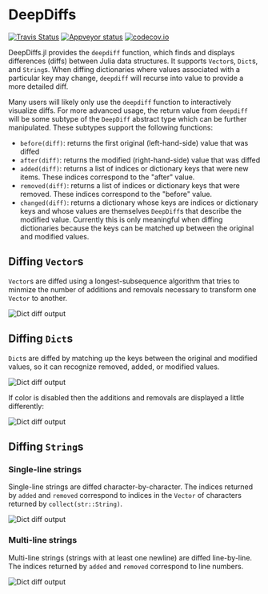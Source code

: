 # DeepDiffs

[![Travis Status](https://travis-ci.org/ssfrr/DeepDiffs.jl.svg?branch=master)](https://travis-ci.org/ssfrr/DeepDiffs.jl)
[![Appveyor status](https://ci.appveyor.com/api/projects/status/jim9hndbolm8p9p4/branch/master?svg=true)](https://ci.appveyor.com/project/ssfrr/deepdiffs-jl/branch/master)
[![codecov.io](http://codecov.io/github/ssfrr/DeepDiffs.jl/coverage.svg?branch=master)](http://codecov.io/github/ssfrr/DeepDiffs.jl?branch=master)

DeepDiffs.jl provides the `deepdiff` function, which finds and displays differences (diffs) between Julia data structures. It supports `Vector`s, `Dict`s, and `String`s. When diffing dictionaries where values associated with a particular key may change, `deepdiff` will recurse into value to provide a more detailed diff.

Many users will likely only use the `deepdiff` function to interactively visualize diffs. For more advanced usage, the return value from `deepdiff` will be some subtype of the `DeepDiff` abstract type which can be further manipulated. These subtypes support the following functions:

* `before(diff)`: returns the first original (left-hand-side) value that was diffed
* `after(diff)`: returns the modified (right-hand-side) value that was diffed
* `added(diff)`: returns a list of indices or dictionary keys that were new items. These indices correspond to the "after" value.
* `removed(diff)`: returns a list of indices or dictionary keys that were removed. These indices correspond to the "before" value.
* `changed(diff)`: returns a dictionary whose keys are indices or dictionary keys and whose values are themselves `DeepDiff`s that describe the modified value. Currently this is only meaningful when diffing dictionaries because the keys can be matched up between the original and modified values.

## Diffing `Vector`s

`Vector`s are diffed using a longest-subsequence algorithm that tries to minmize the number of additions and removals necessary to transform one `Vector` to another.

![Dict diff output](http://ssfrr.github.io/DeepDiffs.jl/images/vectordiff.png)

## Diffing `Dict`s

`Dict`s are diffed by matching up the keys between the original and modified values, so it can recognize removed, added, or modified values.

![Dict diff output](http://ssfrr.github.io/DeepDiffs.jl/images/dictdiff.png)

If color is disabled then the additions and removals are displayed a little differently:

![Dict diff output](http://ssfrr.github.io/DeepDiffs.jl/images/dictdiff_nocolor.png)

## Diffing `String`s

### Single-line strings

Single-line strings are diffed character-by-character. The indices returned by `added` and `removed` correspond to indices in the `Vector` of characters returned by `collect(str::String)`.

![Dict diff output](http://ssfrr.github.io/DeepDiffs.jl/images/singlestringdiff.png)

### Multi-line strings

Multi-line strings (strings with at least one newline) are diffed line-by-line. The indices returned by `added` and `removed` correspond to line numbers.

![Dict diff output](http://ssfrr.github.io/DeepDiffs.jl/images/multistringdiff.png)
